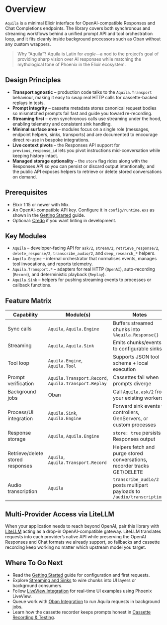 # Overview

`Aquila` is a minimal Elixir interface for OpenAI-compatible Responses and Chat
Completions endpoints. The library covers both synchronous and streaming
workflows behind a unified prompt API and tool orchestration loop, and it fits
cleanly inside background processors such as Oban without any custom wrappers.

> Why “Aquila”? Aquila is Latin for *eagle*—a nod to the project’s goal of
> providing sharp vision over AI responses while matching the mythological
> tone of Phoenix in the Elixir ecosystem.

## Design Principles

- **Transport agnostic** – production code talks to the `Aquila.Transport`
  behaviour, making it easy to swap real HTTP calls for cassette-backed
  replays in tests.
- **Prompt integrity** – cassette metadata stores canonical request bodies so
  mismatched prompts fail fast and guide you toward re-recording.
- **Streaming first** – even synchronous calls use streaming under the hood,
  enabling telemetry and consistent sink handling.
- **Minimal surface area** – modules focus on a single role (messages,
  endpoint helpers, sinks, transports) and are documented to encourage
  direct re-use in bespoke integrations.
- **Live context pivots** – the Responses API support for
  `previous_response_id` lets you pivot instructions mid-conversation while
  keeping history intact.
- **Managed storage optionality** – the `store` flag rides along with the
  Responses API so you can persist or discard output intentionally, and the
  public API exposes helpers to retrieve or delete stored conversations on
  demand.

## Prerequisites

- Elixir 1.15 or newer with Mix.
- An OpenAI-compatible API key. Configure it in `config/runtime.exs` as shown
  in the [Getting Started](getting-started.md#install-and-configure) guide.
- Optional: [Credo](code-quality.md) if you want linting in development.

## Key Modules

- `Aquila` – developer-facing API for `ask/2`, `stream/2`,
  `retrieve_response/2`, `delete_response/2`, `transcribe_audio/2`, and
  `deep_research_*` helpers.
- `Aquila.Engine` – internal orchestrator that normalises events, manages tool
  invocations, and reports telemetry.
- `Aquila.Transport.*` – adapters for real HTTP (`OpenAI`), auto-recording
  (`Record`), and deterministic playback (`Replay`).
- `Aquila.Sink` – helpers for pushing streaming events to processes or callback
  functions.

## Feature Matrix

| Capability | Module(s) | Notes |
| --- | --- | --- |
| Sync calls | `Aquila`, `Aquila.Engine` | Buffers streamed chunks into `%Aquila.Response{}` |
| Streaming | `Aquila`, `Aquila.Sink` | Emits chunks/events to configurable sinks |
| Tool loop | `Aquila.Engine`, `Aquila.Tool` | Supports JSON tool schema + local execution |
| Prompt verification | `Aquila.Transport.Record`, `Aquila.Transport.Replay` | Cassettes fail when prompts diverge |
| Background jobs | Oban | Call `Aquila.ask/2` from your existing workers |
| Process/UI integration | `Aquila.Sink`, `Aquila.Engine` | Forward sink events to controllers, GenServers, or custom processes |
| Response storage | `Aquila`, `Aquila.Engine` | `store: true` persists Responses output |
| Retrieve/delete stored responses | `Aquila`, `Aquila.Transport.Record` | Helpers fetch and purge stored conversations, recorder tracks GET/DELETE |
| Audio transcription | `Aquila` | `transcribe_audio/2` posts multipart payloads to `/audio/transcriptions` |

## Multi-Provider Access via LiteLLM

When your application needs to reach beyond OpenAI, pair this library with
[LiteLLM](https://docs.litellm.ai/docs/) acting as a drop-in OpenAI-compatible
gateway. LiteLLM translates requests into each provider’s native API while
preserving the OpenAI Responses and Chat formats we already support, so
fallbacks and cassette recording keep working no matter which upstream model
you target.

## Where To Go Next

- Read the [Getting Started](getting-started.md) guide for configuration and
  first requests.
- Explore [Streaming and Sinks](streaming-and-sinks.md) to wire chunks into
  UI layers or background consumers.
- Follow [LiveView Integration](liveview-integration.md) for real-time UI
  examples using Phoenix LiveView.
- Queue work with [Oban Integration](oban-integration.md) to run Aquila
  requests in background jobs.
- Learn how the cassette recorder keeps prompts honest in
  [Cassette Recording & Testing](cassettes-and-testing.md).
